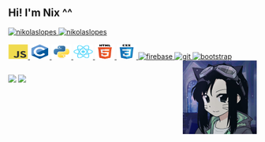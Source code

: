 <h2>Hi! I'm Nix ^^</h2>

<div>
  <a href="https://github.com/nikolaslopes" />
<div>
  <img height="165em" src="https://github-readme-stats.vercel.app/api?username=nikolaslopes&show_icons=true&theme=dracula&title_color=ff6e96&text_color=ffffff&bg_color=282a36&cache_seconds=1800&locale=en" alt="nikolaslopes" />
  <img height="165em" src="https://github-readme-stats.vercel.app/api/top-langs?username=nikolaslopes&show_icons=true&theme=dracula&title_color=ff6e96&text_color=ffffff&bg_color=282a36&locale=en&layout=compact" alt="nikolaslopes" /><br><br>
<div>

<div>
  <img src="https://raw.githubusercontent.com/devicons/devicon/master/icons/javascript/javascript-original.svg" alt="javascript" width="40" height="30"/>
  <img src="https://raw.githubusercontent.com/devicons/devicon/master/icons/c/c-original.svg" alt="c" width="40" height="30"/>
  <img src="https://raw.githubusercontent.com/devicons/devicon/master/icons/python/python-original.svg" alt="python" width="40" height="30"/>
  <img src="https://raw.githubusercontent.com/devicons/devicon/master/icons/react/react-original.svg" alt="react" width="40" height="30"/>
  <img src="https://raw.githubusercontent.com/devicons/devicon/master/icons/html5/html5-original-wordmark.svg" alt="html5" width="40" height="30"/>
  <img src="https://raw.githubusercontent.com/devicons/devicon/master/icons/css3/css3-original-wordmark.svg" alt="css3" width="40" height="30"/>
  <img src="https://www.vectorlogo.zone/logos/firebase/firebase-icon.svg" alt="firebase" width="40" height="30"/>
  <img src="https://www.vectorlogo.zone/logos/git-scm/git-scm-icon.svg" alt="git" width="40" height="30"/>
  <img src="https://www.vectorlogo.zone/logos/bootstrap-scm/bootstrap-scm-icon.svg" alt="bootstrap" width="40" height="30"/>
  <img align="right" src="https://github.com/nikolaslopes/nikolaslopes/blob/main/avatar_nix.jpg?raw=true" alt="react" width="150" height="150"/>

</div>
  <h2></h2>
<div>
    <a href="mailto: nikolaslopes.dev@gmail.com" target="_blank"><img src="https://img.shields.io/badge/-Gmail-%23333?style=for-the-badge&logo=gmail&logoColor=white"></a>
    <a href="https://www.linkedin.com/in/nikolas-lopes-b06524209/" target="_blank" rel="noopener"><img src="https://img.shields.io/badge/-LinkedIn-%230077B5?style=for-the-badge&logo=linkedin&logoColor=white"></a>
</div>
</div>
